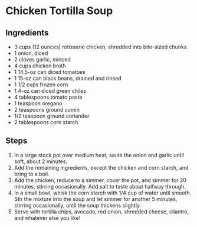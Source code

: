 # Chicken Tortilla Soup

## Ingredients
- 3 cups (12 ounces) rotisserie chicken, shredded into bite-sized chunks  
- 1 onion, diced  
- 2 cloves garlic, minced  
- 4 cups chicken broth  
- 1 14.5-oz can diced tomatoes  
- 1 15-oz can black beans, drained and rinsed  
- 1 1/2 cups frozen corn  
- 1 4-oz can diced green chiles  
- 4 tablespoons tomato paste  
- 1 teaspoon oregano  
- 2 teaspoons ground cumin  
- 1/2 teaspoon ground coriander  
- 2 tablespoons corn starch  

## Steps
1. In a large stock pot over medium heat, sauté the onion and garlic until soft, about 2 minutes.  
2. Add the remaining ingredients, except the chicken and corn starch, and bring to a boil.  
3. Add the chicken, reduce to a simmer, cover the pot, and simmer for 20 minutes, stirring occasionally. Add salt to taste about halfway through.  
4. In a small bowl, whisk the corn starch with 1/4 cup of water until smooth. Stir the mixture into the soup and let simmer for another 5 minutes, stirring occasionally, until the soup thickens slightly.  
5. Serve with tortilla chips, avocado, red onion, shredded cheese, cilantro, and whatever else you like!  
